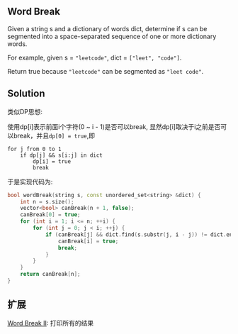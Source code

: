 ## Word Break

Given a string s and a dictionary of words dict, determine if s can be segmented into a space-separated sequence of one or more dictionary words.

For example, given
s = `"leetcode"`,
dict = `["leet", "code"]`.

Return true because `"leetcode"` can be segmented as `"leet code"`.

## Solution

类似DP思想:

使用dp[i]表示前面i个字符(0 ~ i - 1)是否可以break, 显然dp[i]取决于i之前是否可以break，并且`dp[0] = true`,即

``` 
for j from 0 to 1
	if dp[j] && s[i:j] in dict
		dp[i] = true
		break
```

于是实现代码为:

```cpp
bool wordBreak(string s, const unordered_set<string> &dict) {
	int n = s.size();
	vector<bool> canBreak(n + 1, false);
	canBreak[0] = true;
	for (int i = 1; i <= n; ++i) {
		for (int j = 0; j < i; ++j) {
			if (canBreak[j] && dict.find(s.substr(j, i - j)) != dict.end()) {
				canBreak[i] = true;
				break;
			}
		}
	}
	return canBreak[n];
}
```

## 扩展

[Word Break II](../WordBreakII): 打印所有的结果

